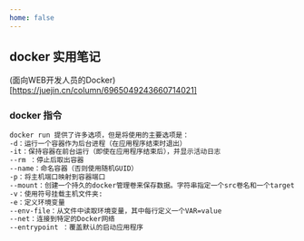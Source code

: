 ```yaml
---
home: false
---
```

## docker 实用笔记

(面向WEB开发人员的Docker)[https://juejin.cn/column/6965049243660714021]

### docker 指令

``` bash
docker run 提供了许多选项，但是将使用的主要选项是：
-d：运行一个容器作为后台进程（在应用程序结束时退出）
-it：保持容器在前台运行（即使在应用程序结束后），并显示活动日志
--rm ：停止后取出容器
--name：命名容器（否则使用随机GUID）
-p：将主机端口映射到容器端口
--mount：创建一个持久的docker管理卷来保存数据。字符串指定一个src卷名和一个target，在容器的文件系统中装入卷名
-v：使用符号挂载主机文件夹:
-e：定义环境变量
--env-file：从文件中读取环境变量，其中每行定义一个VAR=value
--net：连接到特定的Docker网络
--entrypoint ：覆盖默认的启动应用程序
```
